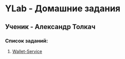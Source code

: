 # YLab - Домашние задания

## Ученик - Александр Толкач

### Список заданий:  

1. [Wallet-Service](wallet-service/wallet-service.md)  
